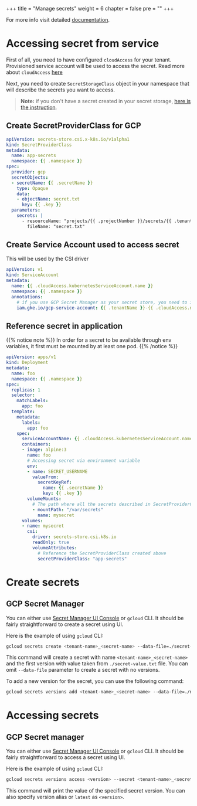 +++
title = "Manage secrets"
weight = 6
chapter = false
pre = ""
+++

For more info visit detailed [documentation](../../../app/secret-management).

# Accessing secret from service
First of all, you need to have configured `cloudAccess` for your tenant. Provisioned service account will be used to
access the secret. Read more about `cloudAccess` [here](../../../app/accessing-cloud-infra)

Next, you need to create `SecretStorageClass` object in your namespace that will describe the secrets you want to access.

> **Note:** if you don't have a secret created in your secret storage, [here is the instruction](#create-secrets).

## Create SecretProviderClass for GCP

```yaml
apiVersion: secrets-store.csi.x-k8s.io/v1alpha1
kind: SecretProviderClass
metadata:
  name: app-secrets
  namespace: {{ .namespace }}
spec:
  provider: gcp
  secretObjects:
  - secretName: {{ .secretName }}
    type: Opaque
    data: 
    - objectName: secret.txt
      key: {{ .key }}
  parameters:
    secrets: |
      - resourceName: "projects/{{ .projectNumber }}/secrets/{{ .tenantName }}_{{ .secretName }}/versions/latest"
        fileName: "secret.txt"
```

## Create Service Account used to access secret

This will be used by the CSI driver

```yaml
apiVersion: v1
kind: ServiceAccount
metadata:
  name: {{ .cloudAccess.kubernetesServiceAccount.name }}
  namespace: {{ .namespace }}
  annotations:
    # if you use GCP Secret Manager as your secret store, you need to impersonate cloudAccess service account to allow CSI Driver to fetch and mount the secret
    iam.gke.io/gcp-service-account: {{ .tenantName }}-{{ .cloudAccess.name }}@{{ .projectId }}.iam.gserviceaccount.com
```

## Reference secret in application

{{% notice note %}}
In order for a secret to be available through env variables, it first must be mounted by at least one pod.
{{% /notice %}}

```yaml
apiVersion: apps/v1
kind: Deployment
metadata:
  name: foo
  namespace: {{ .namespace }}
spec:
  replicas: 1
  selector:
    matchLabels:
      app: foo
  template:
    metadata:
      labels:
        app: foo
    spec:
      serviceAccountName: {{ .cloudAccess.kubernetesServiceAccount.name }}
      containers:
      - image: alpine:3
        name: foo
        # Accessing secret via environment variable
        env:
        - name: SECRET_USERNAME
          valueFrom:
            secretKeyRef:
              name: {{ .secretName }}
              key: {{ .key }}
        volumeMounts:
          # The path where all the secrets described in SecretProviderClass will be mounted
          - mountPath: "/var/secrets"
            name: mysecret
      volumes:
      - name: mysecret
        csi:
          driver: secrets-store.csi.k8s.io
          readOnly: true
          volumeAttributes:
            # Reference the SecretProviderClass created above
            secretProviderClass: "app-secrets"
```

# Create secrets
## GCP Secret Manager
You can either use [Secret Manager UI Console](https://cloud.google.com/security/products/secret-manager) or `gcloud` CLI.
It should be fairly straightforward to create a secret using UI.

Here is the example of using `gcloud` CLI:
```bash
gcloud secrets create <tenant-name>_<secret-name> --data-file=./secret-value.txt
```
This command will create a secret with name `<tenant-name>_<secret-name>` and the first version with value taken from `./secret-value.txt` file.
You can omit `--data-file` parameter to create a secret with no versions.

To add a new version for the secret, you can use the following command:
```bash
gcloud secrets versions add <tenant-name>_<secret-name> --data-file=./new-secret-value.txt
```

# Accessing secrets
## GCP Secret manager
You can either use [Secret Manager UI Console](https://cloud.google.com/security/products/secret-manager) or `gcloud` CLI.
It should be fairly straightforward to access a secret using UI.

Here is the example of using `gcloud` CLI:
```bash
gcloud secrets versions access <version> --secret <tenant-name>_<secret-name>
```

This command will print the value of the specified secret version.
You can also specify version alias or `latest` as `<version>`.


